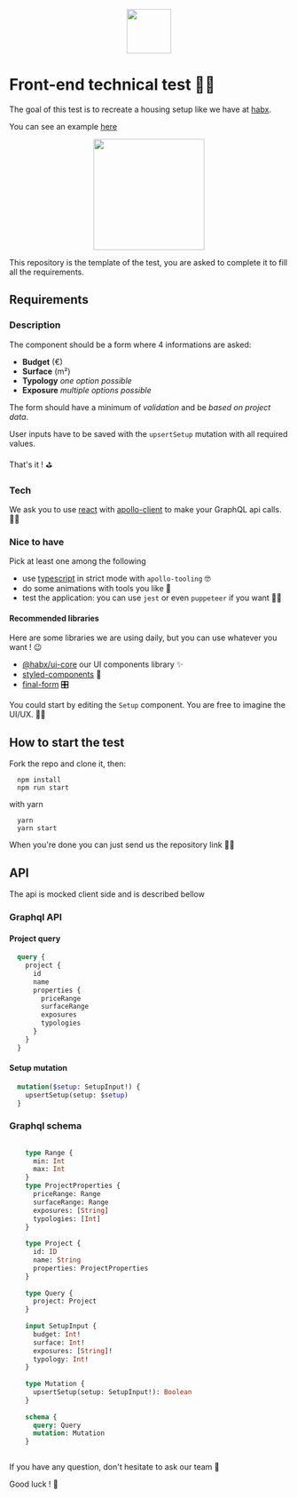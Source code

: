 

<p align="center" style="margin: 0 auto">
  <img height="80" src="https://res.cloudinary.com/habx/image/upload/logos/habx-framed.png" />
</p>

# Front-end technical test 👨‍💻

The goal of this test is to recreate a housing setup like we have at
[habx](https://www.habx.com/fr/).

You can see an example [here](https://www.habx-dev.fr/prj/iframe?url=https%3A%2F%2Fwww.habx.com%2Fmatch%2Fhabx%2Fprojects%2Fdemo-fr%2Fsetup%2F0%3F)

<p align="center" style="margin: 0 20%">
  <img height="200" src="https://res.cloudinary.com/habx/image/upload/tech/front-test/setup.png" />
</p>

This repository is the template of the test, you are asked to complete
it to fill all the requirements.


## Requirements

### Description

The component should be a form where 4 informations are asked:
* **Budget** (€)
* **Surface** (m²)
* **Typology** *one option possible*
* **Exposure** *multiple options possible*

The form should have a minimum of *validation* and be *based on project
data*.

User inputs have to be saved with the `upsertSetup` mutation with all
required values.

That's it ! ⛳️

### Tech

We ask you to use [react](https://github.com/facebook/react) with
[apollo-client](https://github.com/apollographql/react-apollo) to make
your GraphQL api calls. 👮‍♂️ 

### Nice to have

Pick at least one among the following 

* use [typescript](https://github.com/microsoft/TypeScript) in strict
  mode with `apollo-tooling` 🤓
* do some animations with tools you like 💃
* test the application: you can use `jest` or even `puppeteer` if you
  want 🤹‍♀️

#### Recommended libraries

Here are some libraries we are using daily, but you can use whatever you want ! 😉

* [@habx/ui-core](https://github.com/habx/ui-core) our UI components
  library ✨
* [styled-components](https://github.com/styled-components/styled-components) 💅
* [final-form](https://github.com/final-form/react-final-form) 🎛

You could start by editing the `Setup` component. You are free to imagine the UI/UX. 👨‍🎨


## How to start the test

Fork the repo and clone it, then:

```shell
  npm install
  npm run start
```

with yarn
```shell
  yarn
  yarn start
```

When you're done you can just send us the repository link 👨‍🏫

## API

The api is mocked client side and is described bellow

### Graphql API
#### Project query
```graphql
  query {
    project {
      id
      name
      properties {
        priceRange
        surfaceRange
        exposures
        typologies
      }
    }
  }
```

#### Setup mutation
```graphql
  mutation($setup: SetupInput!) {
    upsertSetup(setup: $setup)
  }
```

### Graphql schema
```graphql
    
    type Range {
      min: Int
      max: Int
    }
    type ProjectProperties {
      priceRange: Range
      surfaceRange: Range
      exposures: [String]
      typologies: [Int]
    }
    
    type Project {
      id: ID
      name: String
      properties: ProjectProperties
    }
    
    type Query {
      project: Project
    }
    
    input SetupInput {
      budget: Int!
      surface: Int!
      exposures: [String]!
      typology: Int!
    }
    
    type Mutation {
      upsertSetup(setup: SetupInput!): Boolean
    }
    
    schema {
      query: Query
      mutation: Mutation
    }
      
```


If you have any question, don't hesitate to ask our team 🤘

Good luck ! 🤗
